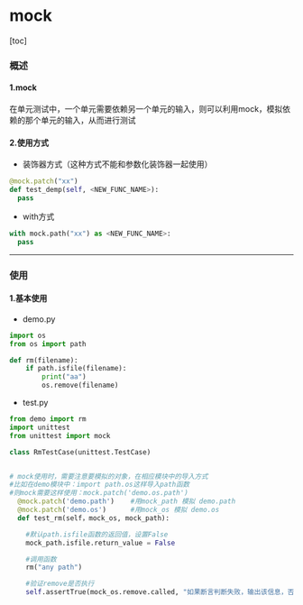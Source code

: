# mock
[toc]

### 概述
#### 1.mock
在单元测试中，一个单元需要依赖另一个单元的输入，则可以利用mock，模拟依赖的那个单元的输入，从而进行测试

#### 2.使用方式
* 装饰器方式（这种方式不能和参数化装饰器一起使用）
```python
@mock.patch("xx")
def test_demp(self, <NEW_FUNC_NAME>):
  pass
```

* with方式
```python
with mock.path("xx") as <NEW_FUNC_NAME>:
  pass
```

***

### 使用

#### 1.基本使用
* demo.py
```python
import os
from os import path

def rm(filename):
    if path.isfile(filename):
        print("aa")
        os.remove(filename)
```

* test.py
```python
from demo import rm
import unittest
from unittest import mock

class RmTestCase(unittest.TestCase)


# mock使用时，需要注意要模拟的对象，在相应模块中的导入方式
#比如在demo模块中：import path.os这样导入path函数
#则mock需要这样使用：mock.patch('demo.os.path')
  @mock.patch('demo.path')    #用mock_path 模拟 demo.path
  @mock.patch('demo.os')      #用mock_os 模拟 demo.os
  def test_rm(self，mock_os, mock_path):

    #默认path.isfile函数的返回值，设置False
    mock_path.isfile.return_value = False

    #调用函数
    rm("any path")

    #验证remove是否执行
    self.assertTrue(mock_os.remove.called, "如果断言判断失败，输出该信息，否则认为测试成功")
```
